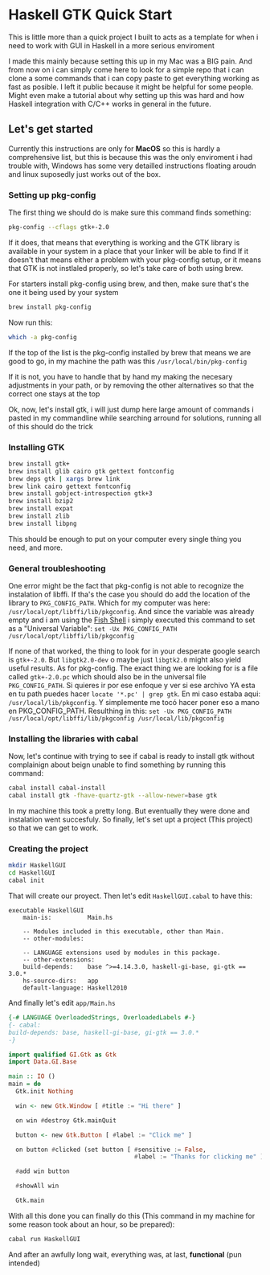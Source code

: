 # Haskell GTK Quick Start

This is little more than a quick project I built to acts as a template for when i need to work with GUI in Haskell in a more serious enviroment

I made this mainly because setting this up in my Mac was a BIG pain. And from now on i can simply come here to look for a simple repo that i can clone a some commands that i can copy paste to get everything working as fast as posible. I left it public because it might be helpful for some people. Might even make a tutorial about why setting up this was hard and how Haskell integration with C/C++ works in general in the future.

## Let's get started

Currently this instructions are only for **MacOS** so this is hardly a comprehensive list, but this is because this was the only enviroment i had trouble with, Windows has some very detailled instructions floating aroudn and linux suposedly just works out of the box.

### Setting up pkg-config

The first thing we should do is make sure this command finds something:

```bash
pkg-config --cflags gtk+-2.0
```

If it does, that means that everything is working and the GTK library is available in your system in a place that your linker will be able to find
If it doesn't that means either a problem with your pkg-config setup, or it means that GTK is not instlaled properly, so let's take care of both using brew.

For starters install pkg-config using brew, and then, make sure that's the one it being used by your system

``` bash
brew install pkg-config
```

Now run this:

``` bash
which -a pkg-config 
```

If the top of the list is the pkg-config installed by brew that means we are good to go, in my machine the path was this `/usr/local/bin/pkg-config`

If it is not, you have to handle that by hand my making the necesary adjustments in your path, or by removing the other alternatives so that the correct one stays at the top

Ok, now, let's install gtk, i will just dump here large amount of commands i pasted in my commandline while searching arround for solutions, running all of this should do the trick

### Installing GTK

``` bash
brew install gtk+
brew install glib cairo gtk gettext fontconfig
brew deps gtk | xargs brew link
brew link cairo gettext fontconfig
brew install gobject-introspection gtk+3
brew install bzip2
brew install expat
brew install zlib
brew install libpng
```

This should be enough to put on your computer every single thing you need, and more.

### General troubleshooting

One error might be the fact that pkg-config is not able to recognize the instalation of libffi. If tha's the case you should do add the location of the library to `PKG_CONFIG_PATH`. Which for my computer was here: `/usr/local/opt/libffi/lib/pkgconfig`. And since the variable was already empty and i am using the [Fish Shell](https://fishshell.com/) i simply executed this command to set as a "Universal Variable": `set -Ux PKG_CONFIG_PATH /usr/local/opt/libffi/lib/pkgconfig`

If none of that worked, the thing to look for in your desperate google search is `gtk+-2.0`. But `libgtk2.0-dev` o maybe just `libgtk2.0` might also yield useful results. As for pkg-config. The exact thing we are looking for is a file called `gtk+-2.0.pc` which should also be in the universal file `PKG_CONFIG_PATH`. Si quieres ir por ese enfoque y ver si ese archivo YA esta en tu path puedes hacer `locate '*.pc' | grep gtk`. En mi caso estaba aqui: `/usr/local/lib/pkgconfig`. Y simplemente me tocó hacer poner eso a mano en PKG_CONFIG_PATH. Resulthing in this: `set -Ux PKG_CONFIG_PATH /usr/local/opt/libffi/lib/pkgconfig /usr/local/lib/pkgconfig`

### Installing the libraries with cabal

Now, let's continue with trying to see if cabal is ready to install gtk without complainign about beign unable to find something by running this command:

``` bash
cabal install cabal-install
cabal install gtk -fhave-quartz-gtk --allow-newer=base gtk
```

In my machine this took a pretty long. But eventually they were done and instalation went succesfuly. So finally, let's set upt a project (This project) so that we can get to work.

### Creating the project

``` bash
mkdir HaskellGUI
cd HaskellGUI
cabal init
```

That will create our proyect. Then let's edit `HaskellGUI.cabal` to have this:

```cabal
executable HaskellGUI
    main-is:          Main.hs

    -- Modules included in this executable, other than Main.
    -- other-modules:

    -- LANGUAGE extensions used by modules in this package.
    -- other-extensions:
    build-depends:    base ^>=4.14.3.0, haskell-gi-base, gi-gtk == 3.0.*
    hs-source-dirs:   app
    default-language: Haskell2010
```

And finally let's edit `app/Main.hs`

```haskell
{-# LANGUAGE OverloadedStrings, OverloadedLabels #-}
{- cabal:
build-depends: base, haskell-gi-base, gi-gtk == 3.0.*
-}

import qualified GI.Gtk as Gtk
import Data.GI.Base

main :: IO ()
main = do
  Gtk.init Nothing

  win <- new Gtk.Window [ #title := "Hi there" ]

  on win #destroy Gtk.mainQuit

  button <- new Gtk.Button [ #label := "Click me" ]

  on button #clicked (set button [ #sensitive := False,
                                   #label := "Thanks for clicking me" ])

  #add win button

  #showAll win

  Gtk.main
```

With all this done you can finally do this (This command in my machine for some reason took about an hour, so be prepared):

```bash
cabal run HaskellGUI    
```

And after an awfully long wait, everything was, at last, **functional** (pun intended)
